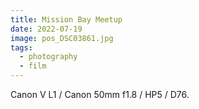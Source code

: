 ```yaml
---
title: Mission Bay Meetup
date: 2022-07-19
image: pos_DSC03861.jpg
tags:
  - photography
  - film
---
```



<v-img src="pos_DSC03861.jpg" alt="bar" :dirp="dir"></v-img>
<v-img src="pos_DSC03848.jpg" alt="bar" :dirp="dir"></v-img>
<v-img src="pos_DSC03858.jpg" alt="bar" :dirp="dir"></v-img>
<v-img src="pos_DSC03829.jpg" alt="bar" :dirp="dir"></v-img>
<v-img src="pos_DSC03832.jpg" alt="bar" :dirp="dir"></v-img>
<v-img src="pos_DSC03849.jpg" alt="bar" :dirp="dir"></v-img>
<v-img src="pos_DSC03834.jpg" alt="bar" :dirp="dir"></v-img>
<v-img src="pos_DSC03835.jpg" alt="bar" :dirp="dir"></v-img>
<v-img src="pos_DSC03836.jpg" alt="bar" :dirp="dir"></v-img>
<v-img src="pos_DSC03866.jpg" alt="bar" :dirp="dir"></v-img>
<v-img src="pos_DSC03823.jpg" alt="bar" :dirp="dir"></v-img>
<v-img src="pos_DSC03859.jpg" alt="bar" :dirp="dir"></v-img>


Canon V L1 / Canon 50mm f1.8 / HP5 / D76.

